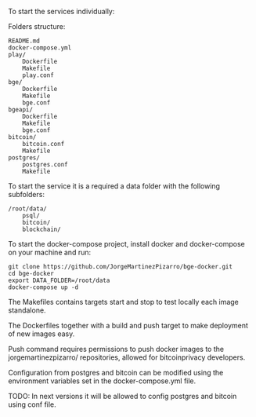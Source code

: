 To start the services individually:

Folders structure:

	README.md
	docker-compose.yml
	play/
		Dockerfile
		Makefile
		play.conf
	bge/
		Dockerfile
		Makefile
		bge.conf
	bgeapi/
		Dockerfile
		Makefile
		bge.conf
	bitcoin/
		bitcoin.conf
		Makefile
	postgres/
		postgres.conf
		Makefile

To start the service it is a required a data folder with the following subfolders:

	/root/data/
		psql/
		bitcoin/
		blockchain/

To start the docker-compose project, install docker and docker-compose on your machine and run:

	git clone https://github.com/JorgeMartinezPizarro/bge-docker.git
	cd bge-docker
	export DATA_FOLDER=/root/data
	docker-compose up -d
	
The Makefiles contains targets start and stop to test locally each image standalone. 

The Dockerfiles together with a build and push target to make deployment of new images easy. 

Push command requires permissions to push docker images to the jorgemartinezpizarro/ repositories, allowed for bitcoinprivacy developers.

Configuration from postgres and bitcoin can be modified using the environment variables set in the docker-compose.yml file. 

TODO: In next versions it will be allowed to config postgres and bitcoin using conf file.
